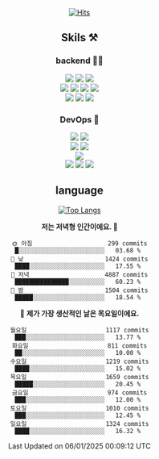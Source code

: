 <div align="center">

[![Hits](https://hits.seeyoufarm.com/api/count/incr/badge.svg?url=https%3A%2F%2Fgithub.com%2Fzxcv9203%2Fhit-counter&count_bg=%23FF7272&title_bg=%23324C2E&icon=codeigniter.svg&icon_color=%23DD5B5B&title=%EB%B0%A9%EB%AC%B8%EC%9E%90&edge_flat=false)](https://hits.seeyoufarm.com)
  
## Skils ⚒️

### backend 🧑‍💻
  
<img src="https://img.shields.io/badge/Java-FF6600?style=flat-square&logo=buymeacoffee&logoColor=white"/>
<img src="https://img.shields.io/badge/Go-0099FF?style=flat-square&logo=go&logoColor=white"/>
<img src="https://img.shields.io/badge/Kotlin-7F52FF?style=flat-square&logo=kotlin&logoColor=white"/>
  
  
<br />
  
<img src="https://img.shields.io/badge/Spring-339933?style=flat-square&logo=Spring&logoColor=white"/>
<img src="https://img.shields.io/badge/Spring Boot-339933?style=flat-square&logo=Spring Boot&logoColor=white"/>
<img src="https://img.shields.io/badge/Spring Security-339933?style=flat-square&logo=Spring Security&logoColor=white"/>
  
<img src="https://img.shields.io/badge/Spring Data JPA-339933?style=flat-square&logo=Hibernate&logoColor=white"/>

<br />
  
  <img src="https://img.shields.io/badge/mysql-0099FF?style=flat-square&logo=mysql&logoColor=white"/>
  <img src="https://img.shields.io/badge/mariadb-0099FF?style=flat-square&logo=mariadb&logoColor=white"/>
  <img src="https://img.shields.io/badge/mongoDB-47A248?style=flat-square&logo=mongodb&logoColor=white"/>
  
  
### DevOps 🚀
  
  <img src="https://img.shields.io/badge/docker-2496ED?style=flat-square&logo=docker&logoColor=white"/>
  <img src="https://img.shields.io/badge/kubernetes-326CE5?style=flat-square&logo=kubernetes&logoColor=white"/>
  
  <br />
  
  <img src="https://img.shields.io/badge/Github Actions-2088FF?style=flat-square&logo=githubactions&logoColor=white"/>
  <img src="https://img.shields.io/badge/Jenkins-D24939?style=flat-square&logo=jenkins&logoColor=white"/>
  
  
  <br />
  <img src="https://img.shields.io/badge/terraform-7B42BC?style=flat-square&logo=terraform&logoColor=white"/>
  
  <br />
  <img src="https://img.shields.io/badge/Amazon AWS-232F3E?style=flat-square&logo=Amazon AWS&logoColor=white"/>

  <img src="https://img.shields.io/badge/GCP-4285F4?style=flat-square&logo=googlecloud&logoColor=white"/>
  <img src="https://img.shields.io/badge/NCP-03C75A?style=flat-square&logo=naver&logoColor=white"/>
  
  
## language

[![Top Langs](https://github-readme-stats.vercel.app/api/top-langs/?username=zxcv9203&hide=html&exclude_repo=zxcv9203.github.io,golB&theme=grate-gatsby)](https://github.com/zxcv9203/github-readme-stats)
  
<!--START_SECTION:waka-->
**저는 저녁형 인간이에요. 🦉** 

```text
🌞 아침                     299 commits         █░░░░░░░░░░░░░░░░░░░░░░░░   03.68 % 
🌆 낮　                     1424 commits        ████░░░░░░░░░░░░░░░░░░░░░   17.55 % 
🌃 저녁                     4887 commits        ███████████████░░░░░░░░░░   60.23 % 
🌙 밤　                     1504 commits        █████░░░░░░░░░░░░░░░░░░░░   18.54 % 
```
📅 **제가 가장 생산적인 날은 목요일이에요.** 

```text
월요일                      1117 commits        ███░░░░░░░░░░░░░░░░░░░░░░   13.77 % 
화요일                      811 commits         ██░░░░░░░░░░░░░░░░░░░░░░░   10.00 % 
수요일                      1219 commits        ████░░░░░░░░░░░░░░░░░░░░░   15.02 % 
목요일                      1659 commits        █████░░░░░░░░░░░░░░░░░░░░   20.45 % 
금요일                      974 commits         ███░░░░░░░░░░░░░░░░░░░░░░   12.00 % 
토요일                      1010 commits        ███░░░░░░░░░░░░░░░░░░░░░░   12.45 % 
일요일                      1324 commits        ████░░░░░░░░░░░░░░░░░░░░░   16.32 % 
```



 Last Updated on 06/01/2025 00:09:12 UTC
<!--END_SECTION:waka-->
  
</div>

